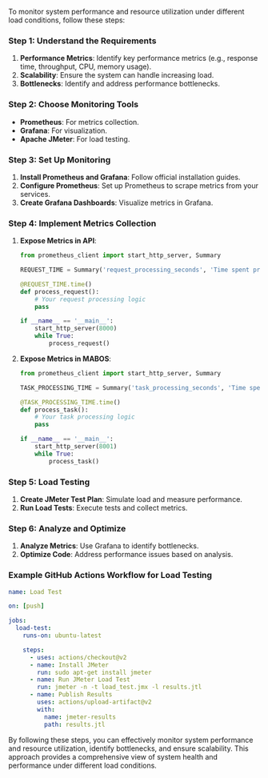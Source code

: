 To monitor system performance and resource utilization under different load conditions, follow these steps:

### Step 1: Understand the Requirements
1. **Performance Metrics**: Identify key performance metrics (e.g., response time, throughput, CPU, memory usage).
2. **Scalability**: Ensure the system can handle increasing load.
3. **Bottlenecks**: Identify and address performance bottlenecks.

### Step 2: Choose Monitoring Tools
- **Prometheus**: For metrics collection.
- **Grafana**: For visualization.
- **Apache JMeter**: For load testing.

### Step 3: Set Up Monitoring
1. **Install Prometheus and Grafana**: Follow official installation guides.
2. **Configure Prometheus**: Set up Prometheus to scrape metrics from your services.
3. **Create Grafana Dashboards**: Visualize metrics in Grafana.

### Step 4: Implement Metrics Collection
1. **Expose Metrics in API**:
   ```python:api/metrics.py
   from prometheus_client import start_http_server, Summary

   REQUEST_TIME = Summary('request_processing_seconds', 'Time spent processing request')

   @REQUEST_TIME.time()
   def process_request():
       # Your request processing logic
       pass

   if __name__ == '__main__':
       start_http_server(8000)
       while True:
           process_request()
   ```

2. **Expose Metrics in MABOS**:
   ```python:mabos/metrics.py
   from prometheus_client import start_http_server, Summary

   TASK_PROCESSING_TIME = Summary('task_processing_seconds', 'Time spent processing task')

   @TASK_PROCESSING_TIME.time()
   def process_task():
       # Your task processing logic
       pass

   if __name__ == '__main__':
       start_http_server(8001)
       while True:
           process_task()
   ```

### Step 5: Load Testing
1. **Create JMeter Test Plan**: Simulate load and measure performance.
2. **Run Load Tests**: Execute tests and collect metrics.

### Step 6: Analyze and Optimize
1. **Analyze Metrics**: Use Grafana to identify bottlenecks.
2. **Optimize Code**: Address performance issues based on analysis.

### Example GitHub Actions Workflow for Load Testing
```yaml:.github/workflows/load_test.yml
name: Load Test

on: [push]

jobs:
  load-test:
    runs-on: ubuntu-latest

    steps:
      - uses: actions/checkout@v2
      - name: Install JMeter
        run: sudo apt-get install jmeter
      - name: Run JMeter Load Test
        run: jmeter -n -t load_test.jmx -l results.jtl
      - name: Publish Results
        uses: actions/upload-artifact@v2
        with:
          name: jmeter-results
          path: results.jtl
```

By following these steps, you can effectively monitor system performance and resource utilization, identify bottlenecks, and ensure scalability. This approach provides a comprehensive view of system health and performance under different load conditions.